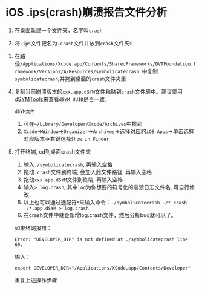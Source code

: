# iOS .ips(crash)崩溃报告文件分析
1. 在桌面新建一个文件夹，名字叫`crash`
2. 将`.ips`文件更名为`.crash`文件并放到`crash`文件夹中
3. 在路径`/Applications/Xcode.app/Contents/SharedFrameworks/DVTFoundation.framework/Versions/A/Resources/symbolicatecrash `中复制`symbolicatecrash`,并拷到桌面的`crash`文件夹里
4. 复制当前崩溃版本的`xxx.app.dSYM`文件粘贴到`crash`文件夹中。建议使用[dSYMTools](https://github.com/answer-huang/dSYMTools)来查看`dSYM UUID`是否一致。

    `dSYM文件`
     1. 可在`~/Library/Developer/Xcode/Archives`中找到
     2. `Xcode`->`Window`->`Organizer`->`Archives`->选择对应的`iOS Apps`->单击选择对应版本->右键选择`Show in Finder`
1. 打开终端, cd到桌面crash文件夹
    1. 输入`./symbolicatecrash`, 再输入空格
    2. 拖动`.crash`文件到终端, 会加入此文件路径, 再输入空格
    3. 拖动`xxx.app.dSYM`文件到终端, 再输入空格
    4. 输入`> log.crash`, 其中`log`为你想要的符号化的崩溃日志文件名, 可自行修改
    5. 以上也可以通过通配符`*`来输入命令：`./symbolicatecrash ./*.crash ./*.app.dSYM > log.crash`
    6. 在crash文件中就会新增log.crash文件，然后分析bug就可以了。
    
    如果终端报错：
    
    ```
    Error: "DEVELOPER_DIR" is not defined at ./symbolicatecrash line 69.
    ```
    
    输入：
    
    ```
    export DEVELOPER_DIR="/Applications/XCode.app/Contents/Developer"
    ```
    重复上述操作步骤
    
